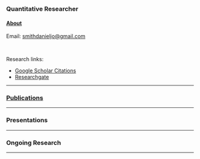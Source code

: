 ### Quantitative Researcher  

#### [About](*link*)

Email: [smithdanieljo@gmail.com](mailto:smithdanieljo@gmail.com)

<br />

Research links:
  * [Google Scholar Citations](https://scholar.google.com/citations?user=d8PodEsAAAAJ&hl=en "Google Scholar Citations")
  * [Researchgate](https://www.researchgate.net/profile/Daniel_Smith45 "Researchgate")
  
---

### [Publications](https://smithdj.github.io/publications)
    

---


### Presentations
---


### Ongoing Research
---
